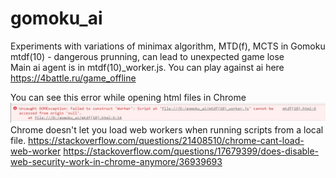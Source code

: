 # gomoku_ai
Experiments with variations of minimax algorithm, MTD(f), MCTS in Gomoku  <br>
mtdf(10) - dangerous prunning, can lead to unexpected game lose <br>
Main ai agent is in mtdf(10)_worker.js. You can play against ai here https://4battle.ru/game_offline

You can see this error while opening html files in Chrome <br>
![Alt text](./screenshots/1.JPG) <br>
Chrome doesn't let you load web workers when running scripts from a local file.
https://stackoverflow.com/questions/21408510/chrome-cant-load-web-worker
https://stackoverflow.com/questions/17679399/does-disable-web-security-work-in-chrome-anymore/36939693
